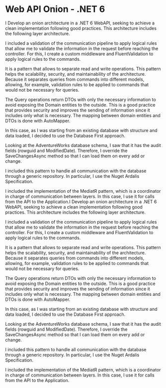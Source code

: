 <h1>Web API Onion - .NET 6</h1>

I Develop an onion architecture in a .NET 6 WebAPI, seeking to achieve a clean implementation following good practices.
This architecture includes the following layer architecture.

I included a validation of the communication pipeline to apply logical rules that allow me to validate the information in the request before reaching the controller.
For this, I create a custom middleware and FluentValidation to apply logical rules to the commands.

It is a pattern that allows to separate read and write operations. This pattern helps the scalability, security, and maintainability of the architecture. Because it separates queries from commands into different models, allowing, for example, validation rules to be applied to commands that would not be necessary for queries.

The Query operations return DTOs with only the necessary information to avoid exposing the Domain entities to the outside. This is a good practice that provides security and improves the sending of information since it includes only what is necessary.
The mapping between domain entities and DTOs is done with AutoMapper.

In this case, as I was starting from an existing database with structure and data loaded, I decided to use the Database First approach.

Looking at the AdventureWorks database schema, I saw that it has the audit fields (rowguid and ModifiedDate).
Therefore, I override the SaveChangesAsync method so that I can load them on every add or change.

I included this pattern to handle all communication with the database through a generic repository.
In particular, I use the Nuget Ardalis Specification.

I included the implementation of the MediatR pattern, which is a coordinator in charge of communication between layers. In this case, I use it for calls from the API to the Application.I Develop an onion architecture in a .NET 6 WebAPI, seeking to achieve a clean implementation following good practices.
This architecture includes the following layer architecture.

I included a validation of the communication pipeline to apply logical rules that allow me to validate the information in the request before reaching the controller.
For this, I create a custom middleware and FluentValidation to apply logical rules to the commands.

It is a pattern that allows to separate read and write operations. This pattern helps the scalability, security, and maintainability of the architecture. Because it separates queries from commands into different models, allowing, for example, validation rules to be applied to commands that would not be necessary for queries.

The Query operations return DTOs with only the necessary information to avoid exposing the Domain entities to the outside. This is a good practice that provides security and improves the sending of information since it includes only what is necessary.
The mapping between domain entities and DTOs is done with AutoMapper.

In this case, as I was starting from an existing database with structure and data loaded, I decided to use the Database First approach.

Looking at the AdventureWorks database schema, I saw that it has the audit fields (rowguid and ModifiedDate).
Therefore, I override the SaveChangesAsync method so that I can load them on every add or change.

I included this pattern to handle all communication with the database through a generic repository.
In particular, I use the Nuget Ardalis Specification.

I included the implementation of the MediatR pattern, which is a coordinator in charge of communication between layers. In this case, I use it for calls from the API to the Application.
